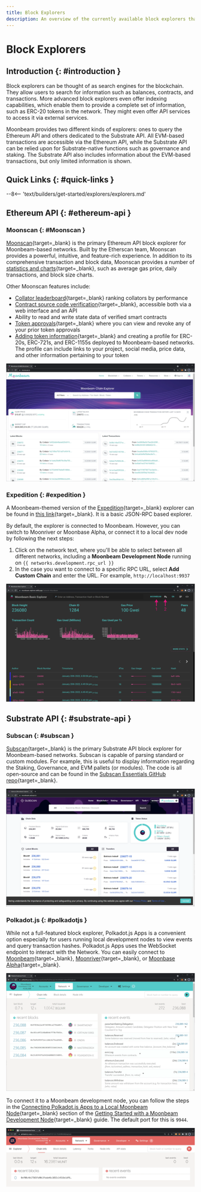 ```yaml
---
title: Block Explorers
description: An overview of the currently available block explorers that may be used to navigate the Substrate and Ethereum layers of Moonbeam.
---
```


# Block Explorers

## Introduction {: #introduction }

Block explorers can be thought of as search engines for the blockchain. They allow users to search for information such as balances, contracts, and transactions. More advanced block explorers even offer indexing capabilities, which enable them to provide a complete set of information, such as ERC-20 tokens in the network. They might even offer API services to access it via external services.

Moonbeam provides two different kinds of explorers: ones to query the Ethereum API and others  dedicated to the Substrate API. All EVM-based transactions are accessible via the Ethereum API, while the Substrate API can be relied upon for Substrate-native functions such as governance and staking. The Substrate API also includes information about the EVM-based transactions, but only limited information is shown.

## Quick Links {: #quick-links }

--8<-- 'text/builders/get-started/explorers/explorers.md'

## Ethereum API {: #ethereum-api }

### Moonscan {: #Moonscan }

[Moonscan](https://moonscan.io/){target=_blank} is the primary Ethereum API block explorer for Moonbeam-based networks. Built by the Etherscan team, Moonscan provides a powerful, intuitive, and feature-rich experience. In addition to its comprehensive transaction and block data, Moonscan provides a number of [statistics and charts](https://moonbeam.moonscan.io/charts){target=_blank}, such as average gas price, daily transactions, and block size charts.

Other Moonscan features include:

 - [Collator leaderboard](https://moonbeam.moonscan.io/collators){target=_blank} ranking collators by performance
 - [Contract source code verification](/builders/build/eth-api/verify-contracts/block-explorers/){target=_blank}, accessible both via a web interface and an API
 - Ability to read and write state data of verified smart contracts
 - [Token approvals](https://moonscan.io/tokenapprovalchecker){target=_blank} where you can view and revoke any of your prior token approvals
 - [Adding token information](/builders/get-started/token-profile/){target=_blank} and creating a profile for ERC-20s, ERC-721s, and ERC-1155s deployed to Moonbeam-based networks. The profile can include links to your project, social media, price data, and other information pertaining to your token

![Moonbeam Moonscan](/images/builders/get-started/explorers/explorers-1.webp)

### Expedition {: #expedition }

A Moonbeam-themed version of the [Expedition](https://github.com/xops/expedition){target=_blank} explorer can be found in [this link](https://moonbeam-explorer.netlify.app/){target=_blank}. It is a basic JSON-RPC based explorer.

By default, the explorer is connected to Moonbeam. However, you can switch to Moonriver or Moonbase Alpha, or connect it to a local dev node by following the next steps:

 1. Click on the network text, where you'll be able to select between all different networks, including a **Moonbeam Development Node** running on `{{ networks.development.rpc_url }}`
 2. In the case you want to connect to a specific RPC URL, select **Add Custom Chain** and enter the URL. For example, `http://localhost:9937`

![Expedition Explorer](/images/builders/get-started/explorers/explorers-2.webp)

## Substrate API {: #substrate-api }

### Subscan {: #subscan }

[Subscan](https://moonbeam.subscan.io/){target=_blank} is the primary Substrate API block explorer for Moonbeam-based networks. Subscan is capable of parsing standard or custom modules. For example, this is useful to display information regarding the Staking, Governance, and EVM pallets (or modules). The code is all open-source and can be found in the [Subscan Essentials GitHub repo](https://github.com/subscan-explorer/subscan-essentials){target=_blank}.

![Subscan Moonbeam](/images/builders/get-started/explorers/explorers-3.webp)

### Polkadot.js {: #polkadotjs }

While not a full-featured block explorer, Polkadot.js Apps is a convenient option especially for users running local development nodes to view events and query transaction hashes. Polkadot.js Apps uses the WebSocket endpoint to interact with the Network. You can easily connect to [Moonbeam](https://polkadot.js.org/apps/?rpc=wss://wss.api.moonbeam.network#/explorer){target=_blank}, [Moonriver](https://polkadot.js.org/apps/?rpc=wss://wss.api.moonriver.moonbase.moonbeam.network#/explorer){target=_blank}, or [Moonbase Alpha](https://polkadot.js.org/apps/?rpc=wss://wss.api.moonbase.moonbeam.network#/explorer){target=_blank}.

![Polkadot.js Moonbeam](/images/builders/get-started/explorers/explorers-4.webp)

To connect it to a Moonbeam development node, you can follow the steps in the [Connecting Polkadot.js Apps to a Local Moonbeam Node](/builders/get-started/networks/moonbeam-dev/#connecting-polkadot-js-apps-to-a-local-moonbeam-node){target=_blank} section of the [Getting Started with a Moonbeam Development Node](/builders/get-started/networks/moonbeam-dev/){target=_blank} guide. The default port for this is `9944`.

![Polkadot.js Local Node](/images/builders/get-started/explorers/explorers-5.webp)

